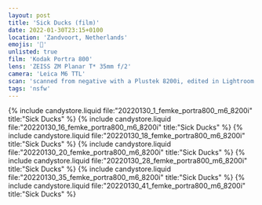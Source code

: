 ```yaml
---
layout: post
title: 'Sick Ducks (film)'
date: 2022-01-30T23:15+0100
location: 'Zandvoort, Netherlands'
emojis: '🔞'
unlisted: true
film: 'Kodak Portra 800'
lens: 'ZEISS ZM Planar T* 35mm f/2'
camera: 'Leica M6 TTL'
scan: 'scanned from negative with a Plustek 8200i, edited in Lightroom'
tags: 'nsfw'
---
```


{% include candystore.liquid file:"20220130_1_femke_portra800_m6_8200i" title:"Sick Ducks" %}
{% include candystore.liquid file:"20220130_16_femke_portra800_m6_8200i" title:"Sick Ducks" %}
{% include candystore.liquid file:"20220130_18_femke_portra800_m6_8200i" title:"Sick Ducks" %}
{% include candystore.liquid file:"20220130_20_femke_portra800_m6_8200i" title:"Sick Ducks" %}
{% include candystore.liquid file:"20220130_28_femke_portra800_m6_8200i" title:"Sick Ducks" %}
{% include candystore.liquid file:"20220130_35_femke_portra800_m6_8200i" title:"Sick Ducks" %}
{% include candystore.liquid file:"20220130_41_femke_portra800_m6_8200i" title:"Sick Ducks" %}
